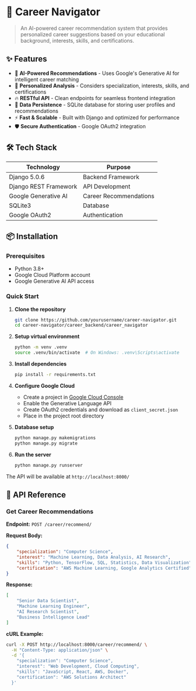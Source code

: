 # 🚀 Career Navigator


> An AI-powered career recommendation system that provides personalized career suggestions based on your educational background, interests, skills, and certifications.

## ✨ Features

- 🤖 **AI-Powered Recommendations** - Uses Google's Generative AI for intelligent career matching
- 👤 **Personalized Analysis** - Considers specialization, interests, skills, and certifications
- 🔥 **RESTful API** - Clean endpoints for seamless frontend integration
- 💾 **Data Persistence** - SQLite database for storing user profiles and recommendations
- ⚡ **Fast & Scalable** - Built with Django and optimized for performance
- 🛡️ **Secure Authentication** - Google OAuth2 integration

## 🛠️ Tech Stack

| Technology | Purpose |
|------------|---------|
| Django 5.0.6 | Backend Framework |
| Django REST Framework | API Development |
| Google Generative AI | Career Recommendations |
| SQLite3 | Database |
| Google OAuth2 | Authentication |

## 📦 Installation

### Prerequisites
- Python 3.8+
- Google Cloud Platform account
- Google Generative AI API access

### Quick Start

1. **Clone the repository**
   ```bash
   git clone https://github.com/yourusername/career-navigator.git
   cd career-navigator/career_backend/career_navigator
   ```

2. **Setup virtual environment**
   ```bash
   python -m venv .venv
   source .venv/bin/activate  # On Windows: .venv\Scripts\activate
   ```

3. **Install dependencies**
   ```bash
   pip install -r requirements.txt
   ```

4. **Configure Google Cloud**
   - Create a project in [Google Cloud Console](https://console.cloud.google.com/)
   - Enable the Generative Language API
   - Create OAuth2 credentials and download as `client_secret.json`
   - Place in the project root directory

5. **Database setup**
   ```bash
   python manage.py makemigrations
   python manage.py migrate
   ```

6. **Run the server**
   ```bash
   python manage.py runserver
   ```

The API will be available at `http://localhost:8000/`

## 🔗 API Reference

### Get Career Recommendations

**Endpoint:** `POST /career/recommend/`

**Request Body:**
```json
{
    "specialization": "Computer Science",
    "interest": "Machine Learning, Data Analysis, AI Research",
    "skills": "Python, TensorFlow, SQL, Statistics, Data Visualization",
    "certification": "AWS Machine Learning, Google Analytics Certified"
}
```

**Response:**
```json
[
    "Senior Data Scientist",
    "Machine Learning Engineer", 
    "AI Research Scientist",
    "Business Intelligence Lead"
]
```

**cURL Example:**
```bash
curl -X POST http://localhost:8000/career/recommend/ \
  -H "Content-Type: application/json" \
  -d '{
    "specialization": "Computer Science",
    "interest": "Web Development, Cloud Computing",
    "skills": "JavaScript, React, AWS, Docker",
    "certification": "AWS Solutions Architect"
  }'
```

